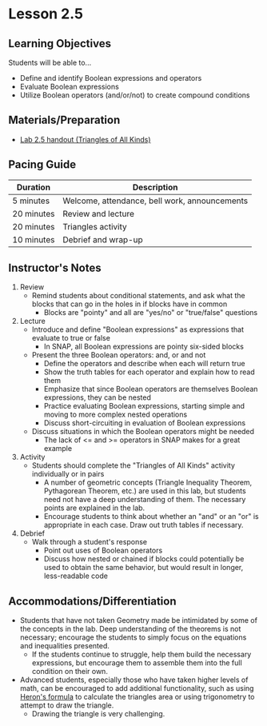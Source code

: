 # Lesson 2.5

## Learning Objectives

Students will be able to...

* Define and identify Boolean expressions and operators
* Evaluate Boolean expressions
* Utilize Boolean operators (and/or/not) to create compound conditions


## Materials/Preparation

* [Lab 2.5 handout (Triangles of All Kinds)](lab_25.md)


## Pacing Guide

| Duration | Description |
| -- | -- |
| 5 minutes | Welcome, attendance, bell work, announcements |
| 20 minutes | Review and lecture |
| 20 minutes | Triangles activity |
| 10 minutes | Debrief and wrap-up |


## Instructor's Notes

1. Review
    * Remind students about conditional statements, and ask what the blocks that can go in the holes in if blocks have in common
        * Blocks are "pointy" and all  are "yes/no" or "true/false" questions
2. Lecture
    * Introduce and define "Boolean expressions" as expressions that evaluate to true or false
        * In SNAP, all Boolean expressions are pointy six-sided blocks
    * Present the three Boolean operators: and, or and not
        * Define the operators and describe when each will return true
        * Show the truth tables for each operator and explain how to read them
        * Emphasize that since Boolean operators are themselves Boolean expressions, they can be nested
        * Practice evaluating Boolean expressions, starting simple and moving to more complex nested operations
        * Discuss short-circuiting in evaluation of Boolean expressions
    * Discuss situations in which the Boolean operators might be needed
        * The lack of <= and >= operators in SNAP makes for a great example
3. Activity
    * Students should complete the "Triangles of All Kinds" activity individually or in pairs
        * A number of geometric concepts (Triangle Inequality Theorem, Pythagorean Theorem, etc.) are used in this lab, but students need not have a deep understanding of them.  The necessary points are explained in the lab.
        * Encourage students to think about whether an "and" or an "or" is appropriate in each case.  Draw out truth tables if necessary.
4. Debrief
    * Walk through a student's response
        * Point out uses of Boolean operators
        * Discuss how nested or chained if blocks could potentially be used to obtain the same behavior, but would result in longer, less-readable code


## Accommodations/Differentiation
* Students that have not taken Geometry made be intimidated by some of the concepts in the lab.  Deep understanding of the theorems is not necessary; encourage the students to simply focus on the equations and inequalities presented.
    * If the students continue to struggle, help them build the necessary expressions, but encourage them to assemble them into the full condition on their own.
* Advanced students, especially those who have taken higher levels of math, can be encouraged to add additional functionality, such as using [Heron's formula](https://en.wikipedia.org/wiki/Heron%27s_formula) to calculate the triangles area or using trigonometry to attempt to draw the triangle.
    * Drawing the triangle is very challenging.
